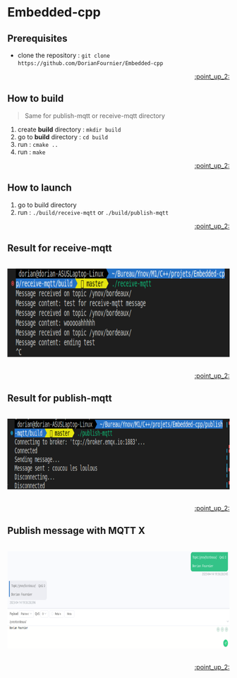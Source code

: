 <div id="top"></div>

# Embedded-cpp

## Prerequisites

- clone the repository : ```git clone https://github.com/DorianFournier/Embedded-cpp```

<p align="right"><a href="#top">:point_up_2:</a></p>

## How to build
> Same for publish-mqtt or receive-mqtt directory

1. create **build** directory : ```mkdir build``` 
2. go to **build** directory : ```cd build```
3. run : ```cmake ..```
4. run : ```make```

<p align="right"><a href="#top">:point_up_2:</a></p>

## How to launch 

1. go to build directory
2. run : ```./build/receive-mqtt``` or ```./build/publish-mqtt```

<p align="right"><a href="#top">:point_up_2:</a></p>

## Result for receive-mqtt 
<div align="center">
  </br>
  <img src="images/receive-mqtt message test.png" alt="Receive-mqtt test" height="200">
  </br></br>
</div>

<p align="right"><a href="#top">:point_up_2:</a></p>

## Result for publish-mqtt
<div align="center">
  </br>
  <img src="images/publish-mqtt-message.png" alt="Receive-mqtt test" height="160">
  </br></br>
</div>

<p align="right"><a href="#top">:point_up_2:</a></p>

## Publish message with MQTT X
<div align="center">
  </br>
  <img src="images/publish-mqttx.png" alt="Publish on MQTT X" width="700" height="220">
  </br></br>
</div>

<p align="right"><a href="#top">:point_up_2:</a></p>
